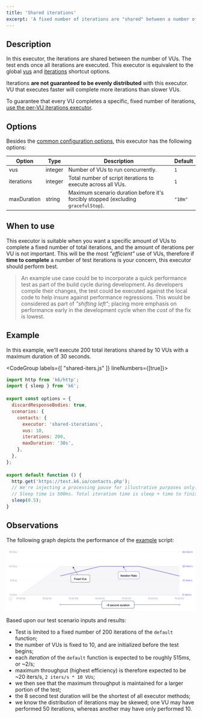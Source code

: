 ```yaml
---
title: 'Shared iterations'
excerpt: 'A fixed number of iterations are "shared" between a number of VUs, and the test ends once all iterations are executed.'
---
```


## Description

In this executor, the iterations are shared between the number of VUs.
The test ends once all iterations are executed. This executor is equivalent to the global [vus](/using-k6/k6-options/reference#vus) and [iterations](/using-k6/k6-options/reference#iterations) shortcut options.

Iterations **are not guaranteed to be evenly distributed** with this executor.
VU that executes faster will complete more iterations than slower VUs.

To guarantee that every VU completes a specific, fixed number of iterations, [use the per-VU iterations executor](/using-k6/scenarios/executors/per-vu-iterations).

## Options

Besides the [common configuration options](/using-k6/scenarios#options),
this executor has the following options:

| Option        | Type    | Description                                                                        | Default |
| ------------- | ------- | ---------------------------------------------------------------------------------- | ------- |
| vus         | integer | Number of VUs to run concurrently.                                                 | `1`     |
| iterations  | integer | Total number of script iterations to execute across all VUs.                       | `1`     |
| maxDuration | string  | Maximum scenario duration before it's forcibly stopped (excluding `gracefulStop`). | `"10m"` |

## When to use

This executor is suitable when you want a specific amount of VUs to complete a fixed
number of total iterations, and the amount of iterations per VU is not important. This will be 
the most _"efficient"_ use of VUs, therefore if **time to complete** a number of test iterations
is your concern, this executor should perform best. 

> An example use case could be to incorporate a quick performance test as part of the build cycle during development. As developers compile their changes, the test could be executed against the local code to help insure against performance regressions. This would be considered as part of _"shifting left"_; placing more emphasis on performance early in the development cycle when the _cost_ of the fix is lowest. 

## Example

In this example, we'll execute 200 total iterations shared by 10 VUs with a maximum duration of 30 seconds.

<CodeGroup labels={[ "shared-iters.js" ]} lineNumbers={[true]}>

```javascript
import http from 'k6/http';
import { sleep } from 'k6';

export const options = {
  discardResponseBodies: true,
  scenarios: {
    contacts: {
      executor: 'shared-iterations',
      vus: 10,
      iterations: 200,
      maxDuration: '30s',
    },
  },
};

export default function () {
  http.get('https://test.k6.io/contacts.php');
  // We're injecting a processing pause for illustrative purposes only!
  // Sleep time is 500ms. Total iteration time is sleep + time to finish request.
  sleep(0.5);
}
```

</CodeGroup>

## Observations

The following graph depicts the performance of the [example](#example) script:

![Shared Iterations](./images/shared-iterations.png)

Based upon our test scenario inputs and results:

* Test is limited to a fixed number of 200 iterations of the `default` function;
* the number of VUs is fixed to 10, and are initialized before the test begins;
* each _iteration_ of the `default` function is expected to be roughly 515ms, or ~2/s;
* maximum throughput (highest efficiency) is therefore expected to be ~20 iters/s, `2 iters/s * 10 VUs`; 
* we then see that the maximum throughput is maintained for a larger portion of the test;
* the 8 second test duration will be the shortest of all executor methods;
* we know the distribution of iterations may be skewed; one VU may have performed 50 iterations, whereas another may have only performed 10. 
